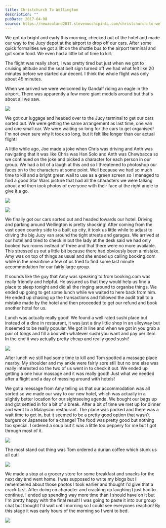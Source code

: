 ```yaml
---
title: Christchurch To Wellington
description: ""
pubDate: 2017-04-08
source: https://newzealand2017.stevenocchipinti.com/christchurch-to-wellington/
---
```


We got up bright and early this morning, checked out of the hotel and made our
way to the Jucy depot at the airport to drop off our cars. After some quick
formalities we got a lift on the shuttle bus to the airport terminal and got
some food. We even had a little bit of time to kill.

The flight was really short, I was pretty tired but just when we got to cruising
altitude and the seat belt sign turned off we had what felt like 20 minutes
before we started our decent. I think the whole flight was only about 45
minutes.

When we arrived we were welcomed by Gandalf riding an eagle in the airport.
There was apparently a few more giant models around but that's about all we saw.

[![](https://lh3.googleusercontent.com/itZGhMjVUbzI4R36Is8F2Th9jECqXVFW-Lv3lmdtQpozqisyxZVrjsVU0z9ZWgY5YxefoOVtUBH-NPwCfgvEGHqxRw5UnBn_txpvjNLF5A-I0vQTitOnHU_lIBmmx7McNasgzg)](https://photos.google.com/share/AF1QipM4leV-Xe2K4SqzknrMJCx1xC0JNyGtCnGFHYZx4kUuZKCXM6_KGAhhOzX5jZZlIA?key=Q09JVTNhLUxrZnBUMG5wRVdGeGUwbFczS05wWWJn&source=ctrlq.org)

We got our luggage and headed over to the Jucy terminal to get our cars sorted
out. We were getting the same arrangement as last time, one van and one small
car. We were waiting so long for the cars to get organised! I'm not even sure
why it took so long, but it felt like longer than our actual flight!

A little while ago, Joe made a joke when Chris was driving and Anth was
navigating that it was like Chris was Han Solo and Anth was Chewbacca so we
continued on the joke and picked a character for each person in our group. We
had a bit of a laugh at this and so I threatened to photoshop our faces on to
the characters at some point. Well because we had so much time to kill and a
bright green wall to use as a green screen so I managed to find a good Star Wars
picture that had all the characters we were talking about and then took photos
of everyone with their face at the right angle to give it a go.

[![](https://lh3.googleusercontent.com/SvV4ZrB9Uhsdt0PBjL-A8uEgiXVv5NdF5iSRmxROSsF3ZNR49yzeluZzK2rmNL5XKcMChGFfWwQHI1-MIviz7ezhS-OLdcsNr3aBOHigWzvH5b8VL9Uy9mNfgubVsK9kepKmkA)](https://photos.google.com/share/AF1QipNDlym2xMjs61z6Ecmr-NGG1_WTJO2iKovAf0ksMc6ud7ae3NDpTwrFHXpGDFrMQw?key=S1RLUl9sLTgtM25jbXZPUVhWQjIzUDJqT1ZqeGl3&source=ctrlq.org)

[![](https://lh3.googleusercontent.com/xFi1bm62BR8g7HbLQPmFrEbwhBw_ZO_RrNLndWfTDkozO_rmTLOQk1fP38kQta3s6n7KZu-S3G47FRpdD7W3GPL8Jk1ppd19ZWMiThA6ruKBPgDqL3979qgUpEmSx-hxfNbAaQ)](https://photos.google.com/share/AF1QipOk-KzleQG8NcGD5n3_GceGoTsLKEcCK0qNarhinVrMvi-vnhhg3r_MTMfw5Rk_PA?key=Q0RVVXJLcDh1NmVBbzR4Q1VyU3AwUUV0TWhKczlB&source=ctrlq.org)

We finally got our cars sorted out and headed towards our hotel. Driving and
parking around Wellington is pretty shocking! After coming from the vast open
country side to a built up city, it took us little while to adjust to driving
the big Jucy van around the tight streets and garages. We arrived at our hotel
and tried to check in but the lady at the desk said we had only booked two rooms
instead of three and that there were no more available. This stressed us out a
little bit because there had obviously been a mistake. Amy was on top of things
as usual and she ended up calling booking.com while in the meantime a few of us
tried to find some last minute accommodation for our fairly large group.

It sounds like the guy that Amy was speaking to from booking.com was really
friendly and helpful. He assured us that they would help us find a place to
sleep tonight and did all the ringing around to organise things. We ended up
going to get some lunch while we waited to here back from him. He ended up
chasing up the transactions and followed the audit trail to a mistake made by
the hotel and then proceeded to get our refund and book another hotel for us.

Lunch was actually really good! We found a well rated sushi place but instead of
a dine in restaurant, it was just a tiny little shop in an alleyway but it
seemed to be really popular. We got in line and when we got in you grab a pair
of tongs and fill a box with whatever sushi you want and pay per item. In the
end it was actually pretty cheap and really good sushi!

[![](https://lh3.googleusercontent.com/08wu_gUBIHecVJuzmO_ds_AerY4gm1iwxOh95xm1uwF9Dvz8tpSvLTRNClx57I6V_-m_PRRE5HHIR0i7C0AFB3upSYvkZqHznTq0W9GiWlv_EyKgEc1sUs9MS2jndD666vitcg)](https://photos.google.com/share/AF1QipPEcwz1UMvuqPeOXs3EZYM3CwULy3HmPQrfxevJ8l_TTTmD5pYsSbc6iG2Qu_0WYQ?key=U2pDLWtqUFFfb015UHVpT0tQTkgwN0tTbWRrdEZR&source=ctrlq.org)

After lunch we still had some time to kill and Tom spotted a massage place
nearby. My shoulder and my ankle were fairly sore still but no one else was
really interested so the two of us went in to check it out. We ended up getting
a one hour massage and it was really good! Just what we needed after a flight
and a day of messing around with hotels!

We got a message from Amy telling us that our accommodation was all sorted so we
made our way to our new hotel, which was actually in a slightly better location
for our sightseeing agenda. We bought our bags up and got settled in for a bit
of a break. After a bit of time we met up for dinner and went to a Malaysian
restaurant. The place was packed and there was a wait time to get in, but it
seemed to be a pretty good option that wasn't burgers or Japanese for a change!
The food was pretty good but nothing too special. I ordered a soup but it was a
little too peppery for me but I got through most of it.

[![](https://lh3.googleusercontent.com/Fa-TriWDM8TPyo1O4uY7FaMCtkfwHhYt8-t649hYOyhLQjIjSu5uesR5ElBtgOEiYVo4vX1jOxM03Wc886ZYSAMzwWh7oz8jRJkd1_PG4SflenXBa08lMz8MKXz3jxpCOzbtZw)](https://photos.google.com/share/AF1QipOzCtmMuWoGqjmFNNRstcDmvbP-7rPE7FpuHsZVYA3q2T5nnEpKpZkcSw18QNrTnw?key=TE1pWjMycFNsaktmWmRKaHpIVGRtTWZRNS12ZmZB&source=ctrlq.org)

The most stand out thing was Tom ordered a durian coffee which stunk us all out!

[![](https://lh3.googleusercontent.com/271lDHNwjhqkc2JAdU5W36Dj_Aa3MbKEE3crtKSHhB_m4f80vM9GALjFuuVFCAaOfu7cc1h121iXu4gU7K8vRZcwy5NSOH-cRNbq0PbCQVgdmoGBI6_kL6eVM7oLo5oaH-FwIw)](https://photos.google.com/share/AF1QipP924Vz50Zt5hteEXuX3wfxtYW2V9YULUYSGYWCfZY4LmQmB1LyGQC8dq6bLD67uQ?key=QVRiLTBPUEJCRWFsaVRfWVI5VmNkaG1xX3hla1Bn&source=ctrlq.org)

We made a stop at a grocery store for some breakfast and snacks for the next day
and went home. I was supposed to write my blogs but I remembered about those
photos I took earlier and thought I'd give that a crack first. After doing on
character and cracking up laughing I just had to continue. I ended up spending
way more time than I should have on it but I'm pretty happy with the final
result! I was going to paste it into our group chat but thought I'd wait until
morning so I could see everyones reaction! By this stage it was early hours of
the morning so I went to bed.

[![](https://lh3.googleusercontent.com/qkBzekiqfu3wyM0c6BAZdnOaT73bPijZY6QFLTz1IccGHb2V8z6KcydWILrWGR05Qy0ckz_htMHrVmSEaJQ19rHAt--Cyrcm-bSErJppVw2VKieskXb67p5c7BuSW-EHA8vjXQ)](https://photos.google.com/share/AF1QipPhVUpnsx-8ZES7UamFj6Pe2KQXltGom4dWWjzTZGPwnbOeGnQS1rpXDdW-j1jyeQ?key=SWh5anZpZTkxTV81UTZhLTk0S191UU9vNVZHR0pn&source=ctrlq.org)
